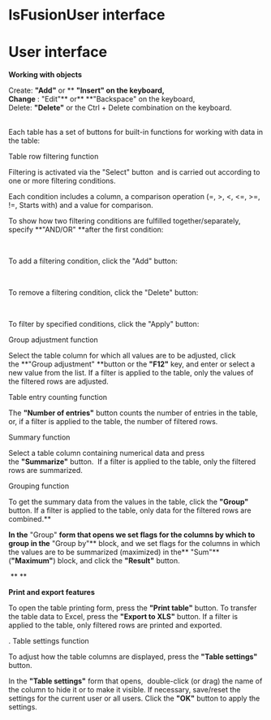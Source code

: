 # lsFusionUser interface

# User interface

**Working with objects**

Create: **"Add"** or ** **"Insert" on the keyboard,  
Change** : "Edit"** or** **"Backspace" on the keyboard,  
Delete: **"Delete"** or the Ctrl + Delete combination on the keyboard.  
   
  
Each table has a set of buttons for built-in functions for working with data in the table:  

Table row filtering function

Filtering is activated via the "Select" button  and is carried out according to one or more filtering conditions.

Each condition includes a column, a comparison operation (=, &gt;, &lt;, &lt;=, &gt;=, !=, Starts with) and a value for comparison.

To show how two filtering conditions are fulfilled together/separately, specify **"AND/OR" **after the first condition:

 

To add a filtering condition, click the "Add" button:

   
  
To remove a filtering condition, click the "Delete" button:

 

To filter by specified conditions, click the "Apply" button:

  
  
Group adjustment function

Select the table column for which all values are to be adjusted, click the **"Group adjustment" **button or the **"F12"** key, and enter or select a new value from the list. If a filter is applied to the table, only the values of the filtered rows are adjusted.  
  
Table entry counting function

The **"Number of entries"** button counts the number of entries in the table, or, if a filter is applied to the table, the number of filtered rows.  
  
Summary function

Select a table column containing numerical data and press the **"Summarize"** button.  If a filter is applied to the table, only the filtered rows are summarized.  
  
Grouping function

To get the summary data from the values in the table, click the **"Group"** button. If a filter is applied to the table, only data for the filtered rows are combined.**  
  
  
**In the** "Group" **form that opens we set flags for the columns by which to group in the** "Group by"** block, and we set flags for the columns in which the values are to be summarized (maximized) in the** "Sum"** (**"Maximum"**) block, and click the **"Result"** button.

 ** **

**Print and export features**

To open the table printing form, press the **"Print table"** button. To transfer the table data to Excel, press the **"Export to XLS"** button. If a filter is applied to the table, only filtered rows are printed and exported.

. Table settings function

To adjust how the table columns are displayed, press the **"Table settings"** button.  
  
In the **"Table settings"** form that opens,  double-click (or drag) the name of the column to hide it or to make it visible. If necessary, save/reset the settings for the current user or all users. Click the **"OK"** button to apply the settings. 

  
